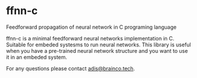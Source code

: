 # ffnn-c
Feedforward propagation of neural network in C programing language

ffnn-c is a minimal feedforward neural networks implementation in C. Suitable for embeded systesms to run neural networks. This library is useful when you have a pre-trained neural network structure and you want to use it in an embeded system.

For any questions please contact adis@brainco.tech.

